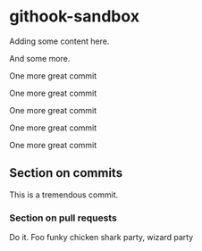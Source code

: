 # githook-sandbox

Adding some content here.

And some more.

One more great commit

One more great commit

One more great commit

One more great commit

One more great commit

## Section on commits

This is a tremendous commit.

### Section on pull requests

Do it. 
Foo
funky chicken
shark party, wizard party
